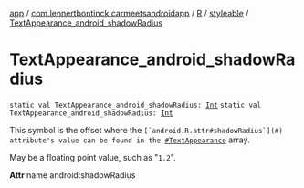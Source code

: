 [app](../../../index.md) / [com.lennertbontinck.carmeetsandroidapp](../../index.md) / [R](../index.md) / [styleable](index.md) / [TextAppearance_android_shadowRadius](./-text-appearance_android_shadow-radius.md)

# TextAppearance_android_shadowRadius

`static val TextAppearance_android_shadowRadius: `[`Int`](https://kotlinlang.org/api/latest/jvm/stdlib/kotlin/-int/index.html)
`static val TextAppearance_android_shadowRadius: `[`Int`](https://kotlinlang.org/api/latest/jvm/stdlib/kotlin/-int/index.html)

This symbol is the offset where the ``[`android.R.attr#shadowRadius`](#) attribute's value can be found in the ``[`#TextAppearance`](-text-appearance.md) array.

May be a floating point value, such as "`1.2`".

**Attr**
name android:shadowRadius

